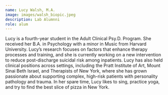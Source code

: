```yaml
---
name: Lucy Walsh, M.A.
image: images/walsh_biopic.jpeg
description: Lab Alumnni
role: alum
---
```


Lucy is a fourth-year student in the Adult Clinical Psy.D. Program. She received her B.A. in Psychology with a minor in Music from Harvard University. Lucy’s research focuses on factors that enhance therapy processes and training, and she is currently working on a new intervention to reduce post-discharge suicidal risk among inpatients. Lucy has also held clinical positions across settings, including the Pratt Institute of Art, Mount Sinai Beth Israel, and Therapists of New York, where she has grown passionate about supporting complex, high-risk patients with personality pathology and trauma. In her spare time, Lucy likes to sing, practice yoga, and try to find the best slice of pizza in New York.